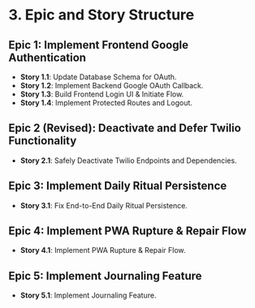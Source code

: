 # **3. Epic and Story Structure**

## **Epic 1: Implement Frontend Google Authentication**
* **Story 1.1**: Update Database Schema for OAuth.
* **Story 1.2**: Implement Backend Google OAuth Callback.
* **Story 1.3**: Build Frontend Login UI & Initiate Flow.
* **Story 1.4**: Implement Protected Routes and Logout.

## **Epic 2 (Revised): Deactivate and Defer Twilio Functionality**
* **Story 2.1**: Safely Deactivate Twilio Endpoints and Dependencies.

## **Epic 3: Implement Daily Ritual Persistence**
* **Story 3.1**: Fix End-to-End Daily Ritual Persistence.

## **Epic 4: Implement PWA Rupture & Repair Flow**
* **Story 4.1**: Implement PWA Rupture & Repair Flow.

## **Epic 5: Implement Journaling Feature**
* **Story 5.1**: Implement Journaling Feature.